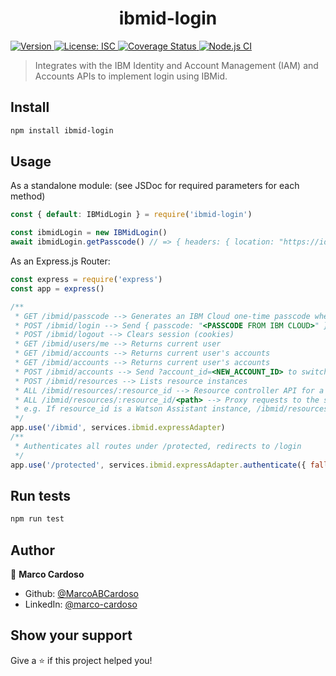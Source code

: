 <h1 align="center">ibmid-login</h1>
<p>
  <a href="https://www.npmjs.com/package/ibmid-login" target="_blank">
    <img alt="Version" src="https://img.shields.io/npm/v/ibmid-login.svg">
  </a>
  <a href="#" target="_blank">
    <img alt="License: ISC" src="https://img.shields.io/badge/License-ISC-yellow.svg" />
  </a>
  <a href='https://coveralls.io/github/MarcoABCardoso/ibmid-login?branch=master'>
    <img src='https://coveralls.io/repos/github/MarcoABCardoso/ibmid-login/badge.svg?branch=master' alt='Coverage Status' />
  </a>
  <a href="#" target="_blank">
    <img alt="Node.js CI" src="https://github.com/MarcoABCardoso/ibmid-login/workflows/Node.js%20CI/badge.svg" />
  </a>
</p>

> Integrates with the IBM Identity and Account Management (IAM) and Accounts APIs to implement login using IBMid.

## Install

```sh
npm install ibmid-login
```

## Usage

As a standalone module: (see JSDoc for required parameters for each method)

```js
const { default: IBMidLogin } = require('ibmid-login')

const ibmidLogin = new IBMidLogin()
await ibmidLogin.getPasscode() // => { headers: { location: "https://identity-1.us-south.iam.cloud.ibm.com/identity/passcode" }, statusCode: 302, body: {} }
```

As an Express.js Router:

```js
const express = require('express')
const app = express()

/**
 * GET /ibmid/passcode --> Generates an IBM Cloud one-time passcode when opened in a browser
 * POST /ibmid/login --> Send { passcode: "<PASSCODE FROM IBM CLOUD>" } to start a session (cookies)
 * POST /ibmid/logout --> Clears session (cookies)
 * GET /ibmid/users/me --> Returns current user
 * GET /ibmid/accounts --> Returns current user's accounts
 * GET /ibmid/accounts --> Returns current user's accounts
 * POST /ibmid/accounts --> Send ?account_id=<NEW_ACCOUNT_ID> to switch accounts
 * POST /ibmid/resources --> Lists resource instances
 * ALL /ibmid/resources/:resource_id --> Resource controller API for a resource - https://cloud.ibm.com/apidocs/resource-controller/resource-controller
 * ALL /ibmid/resources/:resource_id/<path> --> Proxy requests to the service URL.
 * e.g. If resource_id is a Watson Assistant instance, /ibmid/resources/:resource_id/v1/workspaces will proxy to the instance's /v1/workspaces endpoint.
 */
app.use('/ibmid', services.ibmid.expressAdapter)
/**
 * Authenticates all routes under /protected, redirects to /login
 */
app.use('/protected', services.ibmid.expressAdapter.authenticate({ fallback_url: '/login' }))
```

## Run tests

```sh
npm run test
```

## Author

👤 **Marco Cardoso**

* Github: [@MarcoABCardoso](https://github.com/MarcoABCardoso)
* LinkedIn: [@marco-cardoso](https://linkedin.com/in/marco-cardoso)

## Show your support

Give a ⭐️ if this project helped you!